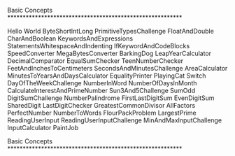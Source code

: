 Basic Concepts *********************************************************

Hello World
ByteShortIntLong
PrimitiveTypesChallenge
FloatAndDouble
CharAndBoolean
KeywordsAndExpressions
StatementsWhitespaceAndIndenting
IfKeywordAndCodeBlocks
SpeedConverter
MegaBytesConverter
BarkingDog
LeapYearCalculator
DecimalComparator
EqualSumChecker
TeenNumberChecker
FeetAndInchesToCentimeters
SecondsAndMinutesChallenge
AreaCalculator
MinutesToYearsAndDaysCalculator
EqualityPrinter
PlayingCat
Switch
DayOfTheWeekChallenge
NumberInWord
NumberOfDaysInMonth
CalculateInterestAndPrimeNumber
Sun3And5Challenge
SumOdd
DigitSumChallenge
NumberPalindrome
FirstLastDigitSum
EvenDigitSum
SharedDigit
LastDigitChecker
GreatestCommonDivisor
AllFactors
PerfectNumber
NumberToWords
FlourPackProblem
LargestPrime
ReadingUserInput
ReadingUserInputChallenge
MinAndMaxInputChallenge
InputCalculator
PaintJob

Basic Concepts *********************************************************

